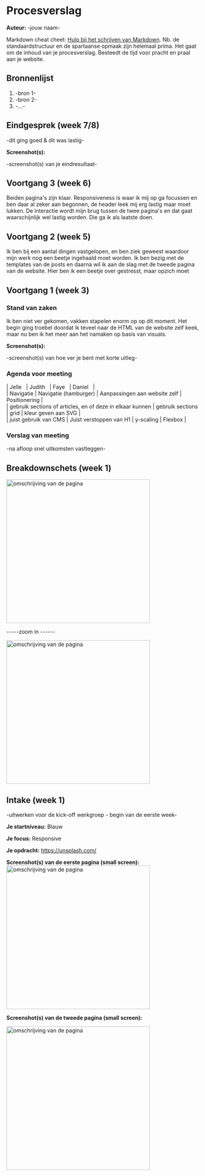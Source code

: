 # Procesverslag
**Auteur:** -jouw naam-

Markdown cheat cheet: [Hulp bij het schrijven van Markdown](https://github.com/adam-p/markdown-here/wiki/Markdown-Cheatsheet). Nb. de standaardstructuur en de spartaanse opmaak zijn helemaal prima. Het gaat om de inhoud van je procesverslag. Besteedt de tijd voor pracht en praal aan je website.



## Bronnenlijst
1. -bron 1-
2. -bron 2-
3. -...-



## Eindgesprek (week 7/8)

-dit ging goed & dit was lastig-

**Screenshot(s):**

-screenshot(s) van je eindresultaat-



## Voortgang 3 (week 6)

Beiden pagina's zijn klaar. Responsiveness is waar ik mij op ga focussen en ben daar al zeker aan begonnen, de header leek mij erg lastig maar moet lukken. De interactie wordt mijn brug tussen de twee pagina's en dat gaat waarschijnlijk wel lastig worden. Die ga ik als laatste doen.  



## Voortgang 2 (week 5)

Ik ben bij een aantal dingen vastgelopen, en ben ziek geweest waardoor mijn werk nog een beetje ingehaald moet worden. Ik ben bezig met de templates van de posts en daarna wil ik aan de slag met de tweede pagina van de website. Hier ben ik een beetje over gestresst, maar opzich moet 



## Voortgang 1 (week 3)

### Stand van zaken

Ik ben niet ver gekomen, vakken stapelen enorm op op dit moment. Het begin ging troebel doordat ik teveel naar de HTML van de website zelf keek, maar nu ben ik het meer aan het namaken op basis van visuals. 

**Screenshot(s):**

-screenshot(s) van hoe ver je bent met korte uitleg-

### Agenda voor meeting

|    Jelle    &nbsp;    | Judith        &nbsp;     | Faye       &nbsp;  | Daniel   &nbsp;        |</br>
| Navigatie      | Navigatie (hamburger)            | Aanpassingen aan website zelf         | Positionering            |</br>
| gebruik sections of articles, en of deze in elkaar kunnen  | gebruik sections   | grid   | kleur geven aan SVG | </br>
| juist gebruik van CMS | Juist verstoppen van H1 |   y-scaling   | Flexbox          |

### Verslag van meeting

-na afloop snel uitkomsten vastleggen-



## Breakdownschets (week 1)

<img src="images/Group 3.png" width="375px" alt="omschrijving van de pagina">
 
 -----zoom in ------

<img src="images/Group 4.png" width="375px" alt="omschrijving van de pagina">


## Intake (week 1)
-uitwerken voor de kick-off werkgroep - begin van de eerste week-

**Je startniveau:** Blauw

**Je focus:** Responsive

**Je opdracht:** https://unsplash.com/ 

**Screenshot(s) van de eerste pagina (small screen):**
<img src="images/Eerste pagina.png" width="375px" alt="omschrijving van de pagina">


**Screenshot(s) van de tweede pagina (small screen):**

<img src="images/tweede pagina.png" width="375px" alt="omschrijving van de pagina">

